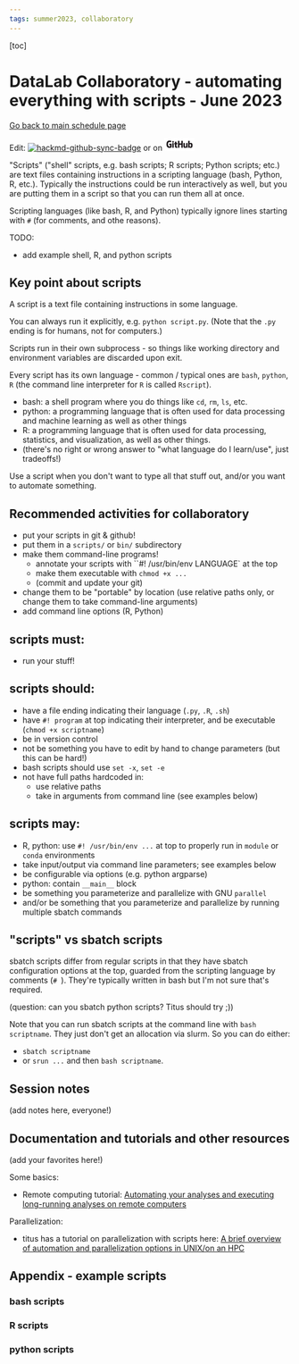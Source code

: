 ```yaml
---
tags: summer2023, collaboratory
---
```


[toc]

# DataLab Collaboratory - automating everything with scripts - June 2023

[Go back to main schedule page](https://hackmd.io/KhkZGZhyRt6pu4lbEHi6ow?view)

Edit: [![hackmd-github-sync-badge](https://hackmd.io/Vd7gHav9QZ-LGegA5CUE9Q/badge)](https://hackmd.io/Vd7gHav9QZ-LGegA5CUE9Q)
 or on [![github](https://raw.githubusercontent.com/ngs-docs/2023-june-datalab-collaboratory/main/images/GitHub_Logo.png)](https://github.com/ngs-docs/2023-june-datalab-collaboratory/blob/main/resources/scripts-for-automating.md)
 
"Scripts" ("shell" scripts, e.g. bash scripts; R scripts; Python scripts; etc.) are text files containing instructions in a scripting language (bash, Python, R, etc.). Typically the instructions could be run interactively as well, but you are putting them in a script so that you can run them all at once.

Scripting languages (like bash, R, and Python) typically ignore lines starting with `#` (for comments, and othe reasons).

TODO:
- add example shell, R, and python scripts

## Key point about scripts

A script is a text file containing instructions in some language.

You can always run it explicitly, e.g. `python script.py`. (Note that the `.py` ending is for humans, not for computers.)

Scripts run in their own subprocess - so things like working directory and environment variables are discarded upon exit.

Every script has its own language - common / typical ones are `bash`, `python`, `R` (the command line interpreter for `R` is called `Rscript`).
* bash: a shell program where you do things like `cd`, `rm`, `ls`, etc.
* python: a programming language that is often used for data processing and machine learning as well as other things
* R: a programming language that is often used for data processing, statistics, and visualization, as well as other things.
* (there's no right or wrong answer to "what language do I learn/use", just tradeoffs!)

Use a script when you don't want to type all that stuff out, and/or you want to automate something.

## Recommended activities for collaboratory

* put your scripts in git & github!
* put them in a `scripts/` or `bin/` subdirectory
* make them command-line programs!
    * annotate your scripts with ``#! /usr/bin/env LANGUAGE` at the top
    * make them executable with `chmod +x ...`
    * (commit and update your git)
* change them to be "portable" by location (use relative paths only, or change them to take command-line arguments)
* add command line options (R, Python)

## scripts must:

* run your stuff!

## scripts should:

* have a file ending indicating their language (`.py`, `.R`, `.sh`)
* have `#! program` at top indicating their interpreter, and be executable (`chmod +x scriptname`)
* be in version control
* not be something you have to edit by hand to change parameters (but this can be hard!)
* bash scripts should use `set -x`, `set -e`
* not have full paths hardcoded in:
    * use relative paths
    * take in arguments from command line (see examples below)

## scripts may:

* R, python: use `#! /usr/bin/env ...` at top to properly run in `module` or `conda` environments
* take input/output via command line parameters; see examples below
* be configurable via options (e.g. python argparse)
* python: contain `__main__` block
* be something you parameterize and parallelize with GNU `parallel`
* and/or be something that you parameterize and parallelize by running multiple sbatch commands

## "scripts" vs sbatch scripts

sbatch scripts differ from regular scripts in that they have sbatch configuration options at the top, guarded from the scripting language by comments (`# `). They're typically written in bash but I'm not sure that's required.

(question: can you sbatch python scripts? Titus should try ;))

Note that you can run sbatch scripts at the command line with `bash scriptname`. They just don't get an allocation via slurm. So you can do either:
* `sbatch scriptname`
* or `srun ...` and then `bash scriptname`.

## Session notes

(add notes here, everyone!)

## Documentation and tutorials and other resources

(add your favorites here!)

Some basics:
* Remote computing tutorial: [ Automating your analyses and executing long-running analyses on remote computers](https://ngs-docs.github.io/2021-august-remote-computing/automating-your-analyses-and-executing-long-running-analyses-on-remote-computers.html)

Parallelization:

* titus has a tutorial on parallelization with scripts here: [A brief overview of automation and parallelization options in UNIX/on an HPC](https://hackmd.io/E8EgmtZoSe-lou4ZJnpiFw?view)

## Appendix - example scripts

### bash scripts

### R scripts

### python scripts

